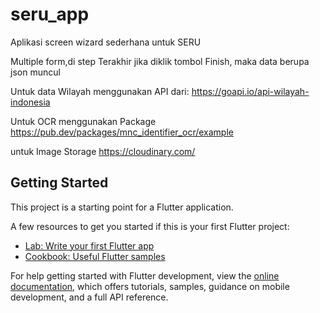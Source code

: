 # seru_app

Aplikasi screen wizard sederhana untuk SERU

Multiple form,di step Terakhir jika diklik tombol Finish, maka data berupa json muncul

Untuk data Wilayah menggunakan API dari:
https://goapi.io/api-wilayah-indonesia

Untuk OCR menggunakan Package
https://pub.dev/packages/mnc_identifier_ocr/example

untuk Image Storage
https://cloudinary.com/

## Getting Started

This project is a starting point for a Flutter application.

A few resources to get you started if this is your first Flutter project:

- [Lab: Write your first Flutter app](https://docs.flutter.dev/get-started/codelab)
- [Cookbook: Useful Flutter samples](https://docs.flutter.dev/cookbook)

For help getting started with Flutter development, view the
[online documentation](https://docs.flutter.dev/), which offers tutorials,
samples, guidance on mobile development, and a full API reference.
